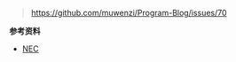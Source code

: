 > https://github.com/muwenzi/Program-Blog/issues/70

**参考资料**

- [NEC](http://nec.netease.com/framework)
